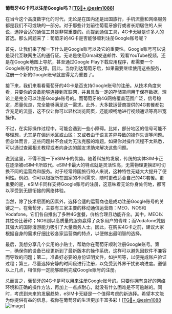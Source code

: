 **葡萄牙4G卡可以注册Google吗？[[TG💪+ @esim1088](https://t.me/s/esim1088)]**

在当今这个高度数字化的时代，无论是在国内还是出国旅行，手机流量和网络服务都是我们不可或缺的一部分。对于那些计划前往葡萄牙旅行或者长期居住的人来说，选择合适的通信工具是非常重要的。而提到通信工具，4G卡无疑是许多人的首选。那么问题来了：葡萄牙的4G卡是否能够顺利注册Google账号呢？

首先，让我们来了解一下什么是Google账号以及它的重要性。Google账号可以说是现代互联网生活的通行证。无论是使用Gmail发送邮件、观看YouTube视频，还是在Google地图上导航，甚至通过Google Play下载应用程序，都需要一个Google账号作为支撑。因此，当你到达葡萄牙后，如果需要继续使用这些服务，注册一个新的Google账号就显得尤为重要了。

接下来，我们来看看葡萄牙的4G卡是否支持Google账号的注册。从技术角度来看，只要你的设备能够连接到互联网，并且具备一定的存储空间用于保存数据，理论上是完全可以注册Google账号的。而葡萄牙的4G网络覆盖范围广泛，信号稳定，质量优良，完全能够满足这一需求。此外，大多数运营商提供的4G套餐都包含充足的流量，这不仅让你可以轻松浏览网页，还能顺畅地进行视频通话等高带宽操作。

不过，在实际操作过程中，可能会遇到一些小障碍。比如，部分地区的信号可能不够理想，尤其是在偏远地区或山区；又或者由于语言差异导致的操作失误等问题。但总体而言，这些问题并不会成为无法克服的难题。如果你对操作流程不太熟悉，可以通过查阅相关教程或者向身边的朋友求助来解决这些问题。

说到这里，不得不提一下eSIM卡的优势。随着科技的发展，传统的实体SIM卡正在逐渐被eSIM卡所取代。eSIM卡最大的特点就是灵活性高，无需物理更换即可切换不同的运营商和服务。对于经常跨国旅行的人来说，这种特性无疑大大提升了便利性。例如，你可以根据所在国家的不同需求，随时更改适合自己的4G套餐。更重要的是，eSIM卡同样支持Google账号的注册，这意味着无论你身处何地，都可以享受到无缝衔接的网络体验。

当然，除了技术层面的因素外，选择合适的运营商也是成功注册Google账号的关键之一。在葡萄牙，主要有三家主要的移动通信运营商：MEO、NOS和Vodafone。它们各自推出了多种4G套餐，价格合理且功能齐全。其中，MEO以其性价比著称；NOS则以高质量的服务赢得了众多用户的青睐；而Vodafone凭借其强大的国际漫游能力吸引了大量商务人士。因此，在购买4G卡之前，建议大家根据自身的需求仔细比较各家运营商的特点，以便做出最明智的选择。

最后，我想分享几个实用的小贴士，帮助你在葡萄牙顺利注册Google账号。第一，确保你的设备已经更新到了最新版本的操作系统，这样可以避免因软件不兼容而导致的问题；第二，准备好必要的身份证明文件，如护照等，以便完成账户验证过程；第三，尽量选择安静的时间段进行注册，以免受到外界干扰影响进度。遵循以上几点，相信你一定能够顺利完成Google账号的注册。

总而言之，葡萄牙的4G卡是可以用来注册Google账号的。只要你拥有良好的网络环境和正确的操作方法，再加上一点点耐心，就没有什么困难是不可逾越的。同时，考虑到未来的发展趋势，eSIM卡无疑是一个值得考虑的新选择。希望本文能为你提供有益的信息，祝你在葡萄牙的生活更加丰富多彩！[[TG💪+ @esim1088](https://t.me/s/esim1088) ![Image](https://i.postimg.cc/4NQfJmqS/Snipaste-2025-05-13-00-14-12.png)]
